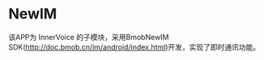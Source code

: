 # NewIM
该APP为 InnerVoice 的子模块，采用BmobNewIM SDK(http://doc.bmob.cn/im/android/index.html)开发，实现了即时通讯功能。
